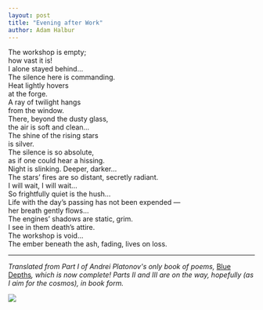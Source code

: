 ```yaml
---
layout: post
title: "Evening after Work"
author: Adam Halbur
---
```


The workshop is empty;  
how vast it is!  
I alone stayed behind…  
The silence here is commanding.  
Heat lightly hovers  
at the forge.  
A ray of twilight hangs   
from the window.  
There, beyond the dusty glass,  
the air is soft and clean…  
The shine of the rising stars  
is silver.  
The silence is so absolute,  
as if one could hear a hissing.  
Night is slinking. Deeper, darker…  
The stars’ fires are so distant, secretly radiant.  
I will wait, I will wait…  
So frightfully quiet is the hush…  
Life with the day’s passing has not been expended —  
her breath gently flows…  
The engines’ shadows are static, grim.  
I see in them death’s attire.  
The workshop is void…  
The ember beneath the ash, fading, lives on loss.  

----------------------------------
*Translated from Part I of Andrei Platonov's only book of poems,* [Blue Depths][blue-link]*, which is now complete! Parts II and III are on the way, hopefully (as I aim for the cosmos), in book form.*

![](https://c1.staticflickr.com/5/4805/46414190232_58acc538dd_k.jpg)

[blue-link]: http://www.academia.edu/37060986/Blue_Depths
